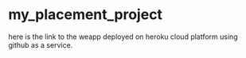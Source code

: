 # my_placement_project
here is the link to the weapp deployed on heroku cloud platform using github as a service.

